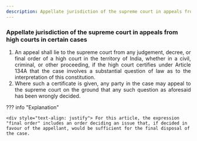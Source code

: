 ```yaml
---
description: Appellate jurisdiction of the supreme court in appeals from high courts in certain cases
---
```


### Appellate jurisdiction of the supreme court in appeals from high courts in certain cases

1. <div style="text-align: justify"> An appeal shall lie to the supreme court from any judgement, decree, or final order of a high court in the territory of India, whether in a civil, criminal, or other proceeding, if the high court certifies under Article 134A that the case involves a substantial question of law as to the interpretation of this constitution.
2. <div style="text-align: justify"> Where such a certificate is given, any party in the case may appeal to the supreme court on the ground that any such question as aforesaid has been wrongly decided.

??? info "Explanation"

    <div style="text-align: justify"> For this article, the expression "final order" includes an order deciding an issue that, if decided in favour of the appellant, would be sufficient for the final disposal of the case.
